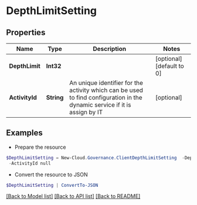 # DepthLimitSetting
## Properties

Name | Type | Description | Notes
------------ | ------------- | ------------- | -------------
**DepthLimit** | **Int32** |  | [optional] [default to 0]
**ActivityId** | **String** | An unique identifier for the activity which can be used to find configuration in the dynamic service if it is assign by IT | [optional] 

## Examples

- Prepare the resource
```powershell
$DepthLimitSetting = New-Cloud.Governance.ClientDepthLimitSetting  -DepthLimit null `
 -ActivityId null
```

- Convert the resource to JSON
```powershell
$DepthLimitSetting | ConvertTo-JSON
```

[[Back to Model list]](../README.md#documentation-for-models) [[Back to API list]](../README.md#documentation-for-api-endpoints) [[Back to README]](../README.md)

